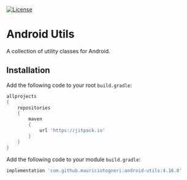[![License](https://img.shields.io/badge/license-MIT-green.svg)](https://github.com/mauriciotogneri/androidutils/blob/master/LICENSE.md)

# Android Utils
A collection of utility classes for Android.

## Installation
Add the following code to your root `build.gradle`:

```groovy
allprojects
{
    repositories
    {
        maven
        {
            url 'https://jitpack.io'
        }
    }
}
```

Add the following code to your module `build.gradle`:
```groovy
implementation 'com.github.mauriciotogneri:android-utils:4.16.0'
```
